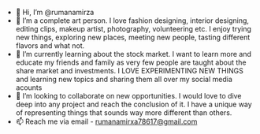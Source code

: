 - 👋 Hi, I’m @rumanamirza
- 👀 I’m a complete art person. I love fashion designing, interior designing, editing clips, makeup artist, photography, volunteering etc. I enjoy trying new things, exploring new places, meeting new people, tasting different flavors and what not.
- 🌱 I’m currently learning about the stock market. I want to learn more and educate my friends and family as very few people are taught about the share market and investments. I LOVE EXPERIMENTING NEW THINGS and learning new topics and sharing them all over my social media acounts
- 💞️ I’m looking to collaborate on new opportunities. I would love to dive deep into any project and reach the conclusion of it. I have a unique way of representing things that sounds way more different than others.
- 📫 Reach me via email - rumanamirxa78617@gmail.com
<!---
Hey Fam! I'm an extrovert and love connecting new world. I'm a movie buffet and Acting has always been my passion. But there's this amazing thing we call it as LUCK! Unfortunately or Fortunately the time has not arrived yet to explore that life. But social media has been a game changer to me to still connect and express my talent around this world. I work as a Tech-Recruiter and love my job. I'm a mountain person and love Rain, Greenery, Trees, Mountains, Black Clouds. They sound so peaceful. If I get a chance, I would![293613603_2168936816605551_1281573284162326282_n](https://user-images.githubusercontent.com/132306362/235536327-679031b3-afbb-4fa2-a807-41252ba30b12.jpg)
![294018225_2168936833272216_9033921543988068546_n](https://user-images.githubusercontent.com/132306362/235536331-1a7f4b60-ea1d-45f9-b37e-5691f3bafbfe.jpg)
![293065534_2168936773272222_6688702315186686882_n](https://user-images.githubusercontent.com/132306362/235536332-472d6fe1-ad59-4468-8432-eb30aaa34be2.jpg)
![293542396_2168936759938890_3238155239436050650_n](https://user-images.githubusercontent.com/132306362/235536333-ac1019f4-32f8-4d32-a6d3-ff8e058dc1be.jpg)
![292676524_2168936716605561_1003288667028048011_n](https://user-images.githubusercontent.com/132306362/235536334-afb3aae1-d85a-44dc-b7a9-56a3683a64dd.jpg)
![292858758_2168936706605562_219622187695101945_n](https://user-images.githubusercontent.com/132306362/235536335-42d1880d-4d6e-4354-994a-06ba2bd40b4e.jpg)
 disapper in a jungle surrounded with lots of PEACE & NATURE.
--->
